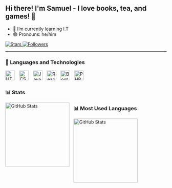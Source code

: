 ## Hi there! I'm Samuel - I love books, tea, and games! 📖

- 🌱 I’m currently learning I.T
- 😄 Pronouns: he/him
<p align="left">
    <a href="https://github.com/SamGouvea?tab=repositories&sort=stargazers">
        <img 
            alt="Stars" 
            title="Total Stars GitHub" 
            src="https://custom-icon-badges.demolab.com/github/stars/SamGouvea?color=55960c&style=for-the-badge&labelColor=488207&logo=star&label=stars"
        />
    </a>
    <a href="https://github.com/SamGouvea?tab=followers">
        <img 
            alt="Followers" 
            title="follow me on GitHub" 
            src="https://custom-icon-badges.demolab.com/github/followers/SamGouvea?color=236ad3&labelColor=1155ba&style=for-the-badge&logo=github&label=Followers&logoColor=white"
        />
    </a>
</p>

---

### 🤖 Languages and Technologies

<img 
    align="left" 
    alt="HTML"
    title="HTML" 
    width="30px" 
    style="padding-right: 10px;" 
    src="https://cdn.jsdelivr.net/gh/devicons/devicon@latest/icons/html5/html5-original.svg" 
/>
<img 
    align="left" 
    alt="CSS" 
    title="CSS"
    width="30px" 
    style="padding-right: 10px;" 
    src="https://cdn.jsdelivr.net/gh/devicons/devicon@latest/icons/css3/css3-original.svg" 
/>
<img 
    align="left" 
    alt="JavaScript" 
    title="JavaScript"
    width="30px" 
    style="padding-right: 10px;" 
    src="https://cdn.jsdelivr.net/gh/devicons/devicon@latest/icons/javascript/javascript-original.svg" 
/>
<img 
    align="left" 
    alt="React"
    title="React" 
    width="30px" 
    style="padding-right: 10px;" 
    src="https://cdn.jsdelivr.net/gh/devicons/devicon@latest/icons/react/react-original.svg" 
/>
<img 
    align="left" 
    alt="Bootstrap"
    title="Bootstrap" 
    width="30px" 
    style="padding-right: 10px;" 
    src="https://cdn.jsdelivr.net/gh/devicons/devicon@latest/icons/bootstrap/bootstrap-original.svg" 
/>
<img 
    align="left" 
    alt="PHP" 
    title="PHP"
    width="30px" 
    style="padding-right: 10px;" 
    src="https://cdn.jsdelivr.net/gh/devicons/devicon@latest/icons/php/php-original.svg" 
/>

<br/>
<br/>

### 📊 Stats

<p>
  <img 
    align="left" 
    alt="GitHub Stats" 
    height="200" 
    style="padding-right: 10px;" 
    src="https://github-readme-stats.vercel.app/api?username=SamGouvea&show_icons=true&theme=tokyonight&include_all_commits=true&locale=pt-br" 
  />
    
  </p>
    
### 📊 Most Used Languages

<p>
<img 
      align="left" 
      alt="GitHub Stats" 
      height="200" 
      src="https://github-readme-stats.vercel.app/api/top-langs/?username=SamGouvea&theme=tokyonight&layout=compact&custom_title=Tecnologias&langs_count=9" 
  />

</p>

